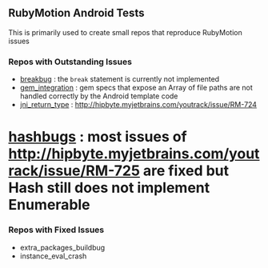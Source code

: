 ## RubyMotion Android Tests

This is primarily used to create small repos that reproduce RubyMotion issues

### Repos with Outstanding Issues

* [breakbug](ihttps://github.com/darinwilson/rma-testing/tree/master/breakbug) : the `break` statement is currently not implemented
* [gem_integration](https://github.com/darinwilson/rma-testing/tree/master/gem_integration) : gem specs that expose an Array of file paths are not handled correctly by the Android template code
* [jni_return_type](https://github.com/darinwilson/rma-testing/tree/master/jni_return_type) : http://hipbyte.myjetbrains.com/youtrack/issue/RM-724 
# [hashbugs](https://github.com/darinwilson/rma-testing/tree/master/hashbugs) : most issues of http://hipbyte.myjetbrains.com/youtrack/issue/RM-725 are fixed but Hash still does not implement Enumerable

### Repos with Fixed Issues 

* extra_packages_buildbug
* instance_eval_crash
